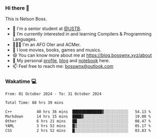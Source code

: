 ### Hi there 👋

<!--
**bosswnx/bosswnx** is a ✨ _special_ ✨ repository because its `README.md` (this file) appears on your GitHub profile.

Here are some ideas to get you started:

- 🔭 I’m currently working on ...
- 🌱 I’m currently learning ...
- 👯 I’m looking to collaborate on ...
- 🤔 I’m looking for help with ...
- 💬 Ask me about ...
- 📫 How to reach me: ...
- 😄 Pronouns: ...
- ⚡ Fun fact: ...
-->

This is Nelson Boss.

- 🏫 I'm a senior student at [@USTB](https://www.ustb.edu.cn/).
- 🌱 I’m currently interested in and learning Compilers & Programming Languages.
- 🧑🏻‍💻 I'm an AFO OIer and ACMer.
- 🥰 I love movies, books, games and musics.
- 😄 You can know more about me at https://blog.bosswnx.xyz/about
- 🔗 My personal [profile](https://bosswnx.xyz), [blog](https://blog.bosswnx.xyz) and [notebook](https://note.bosswnx.xyz) here.
- 📫 Feel free to reach me: bosswnx@outlook.com

### Wakatime 💻

<!--START_SECTION:waka-->

```txt
From: 01 October 2024 - To: 31 October 2024

Total Time: 68 hrs 39 mins

C++           40 hrs 36 mins  █████████████▓░░░░░░░░░░░   54.13 %
Markdown      14 hrs 15 mins  ████▓░░░░░░░░░░░░░░░░░░░░   19.00 %
Other         6 hrs 21 mins   ██░░░░░░░░░░░░░░░░░░░░░░░   08.47 %
YAML          3 hrs 52 mins   █▒░░░░░░░░░░░░░░░░░░░░░░░   05.17 %
CSS           2 hrs 52 mins   █░░░░░░░░░░░░░░░░░░░░░░░░   03.83 %
```

<!--END_SECTION:waka-->
